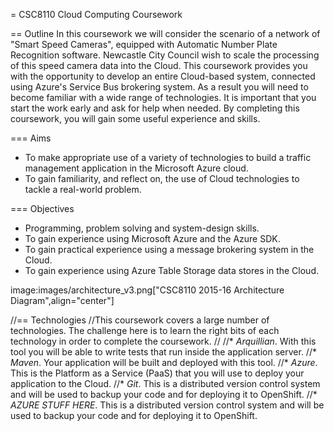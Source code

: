 = CSC8110 Cloud Computing Coursework

== Outline
In this coursework we will consider the scenario of a network of "Smart Speed Cameras", equipped with Automatic Number Plate Recognition software. Newcastle City Council wish to scale the processing of this speed camera data into the Cloud. This coursework provides you with the opportunity to develop an entire Cloud-based system, connected using Azure's Service Bus brokering system. As a result you will need to become familiar with a wide range of technologies. It is important that you start the work early and ask for help when needed. By completing this coursework, you will gain some useful experience and skills.

=== Aims
* To make appropriate use of a variety of technologies to build a traffic management application in the Microsoft Azure cloud.
* To gain familiarity, and reflect on, the use of Cloud technologies to tackle a real-world problem.

=== Objectives
* Programming, problem solving and system-design skills.
* To gain experience using Microsoft Azure and the Azure SDK.
* To gain practical experience using a message brokering system in the Cloud.
* To gain experience using Azure Table Storage data stores in the Cloud.


image:images/architecture_v3.png["CSC8110 2015-16 Architecture Diagram",align="center"]

//== Technologies
//This coursework covers a large number of technologies. The challenge here is to learn the right bits of each technology in order to complete the coursework.
//
//* *Arquillian*. With this tool you will be able to write tests that run inside the application server.
//* *Maven*. Your application will be built and deployed with this tool.
//* *Azure*. This is the Platform as a Service (PaaS) that you will use to deploy your application to the Cloud.
//* *Git*. This is a distributed version control system and will be used to backup your code and for deploying it to OpenShift.
//* *AZURE STUFF HERE*. This is a distributed version control system and will be used to backup your code and for deploying it to OpenShift.
